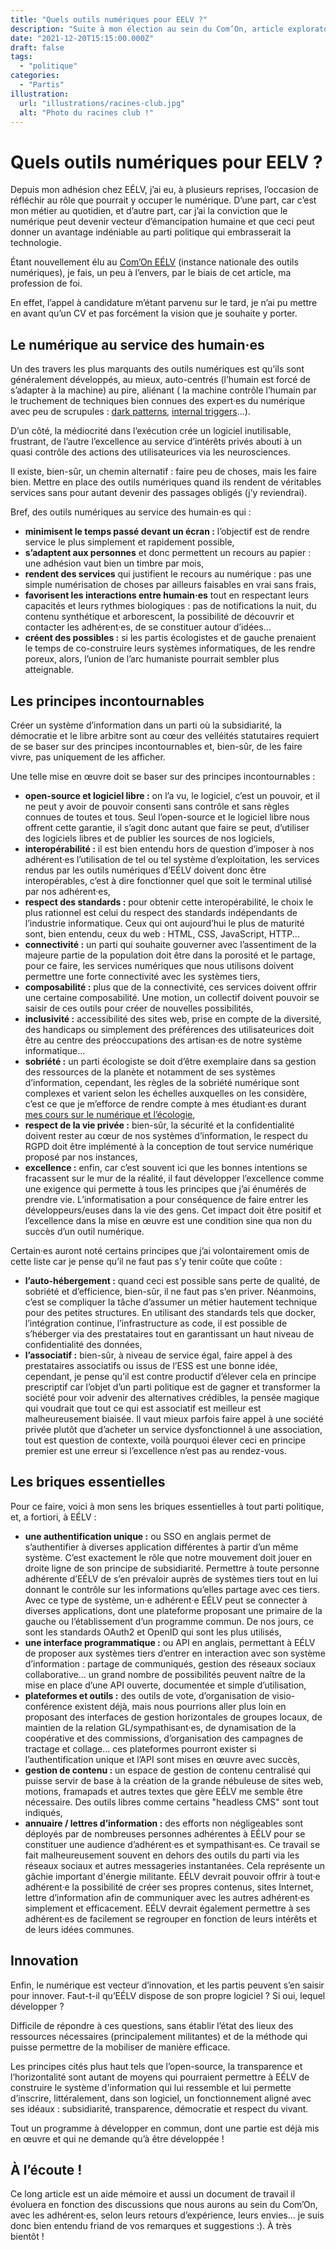 ```yaml
---
title: "Quels outils numériques pour EELV ?"
description: "Suite à mon élection au sein du Com’On, article exploratoire sur la vision des outils numériques que je défends."
date: "2021-12-20T15:15:00.000Z"
draft: false
tags:
  - "politique"
categories:
  - "Partis"
illustration:
  url: "illustrations/racines-club.jpg"
  alt: "Photo du racines club !"
---
```


# Quels outils numériques pour EELV ?

Depuis mon adhésion chez EÉLV, j’ai eu, à plusieurs reprises, l’occasion de réfléchir au rôle que pourrait y occuper le numérique. D’une part, car c’est mon métier au quotidien, et d’autre part, car j’ai la conviction que le numérique peut devenir vecteur d’émancipation humaine et que ceci peut donner un avantage indéniable au parti politique qui embrasserait la technologie.

Étant nouvellement élu au [Com’On EÉLV](https://comon.eelv.fr/) (instance nationale des outils numériques), je fais, un peu à l’envers, par le biais de cet article, ma profession de foi.

En effet, l’appel à candidature m’étant parvenu sur le tard, je n’ai pu mettre en avant qu’un CV et pas forcément la vision que je souhaite y porter.

## Le numérique au service des humain·es

Un des travers les plus marquants des outils numériques est qu’ils sont généralement développés, au mieux, auto-centrés (l’humain est forcé de s’adapter à la machine) au pire, aliénant ( la machine contrôle l’humain par le truchement de techniques bien connues des expert·es du numérique avec peu de scrupules : [dark patterns](https://fr.wikipedia.org/wiki/Dark_pattern), [internal triggers](https://www.usertesting.com/blog/6-psychological-triggers-that-make-ux-design-persuasive)...).

D’un côté, la médiocrité dans l’exécution crée un logiciel inutilisable, frustrant, de l’autre l’excellence au service d’intérêts privés abouti à un quasi contrôle des actions des utilisateurices via les neurosciences.

Il existe, bien-sûr, un chemin alternatif : faire peu de choses, mais les faire bien. Mettre en place des outils numériques quand ils rendent de véritables services sans pour autant devenir des passages obligés (j’y reviendrai).

Bref, des outils numériques au service des humain·es qui :

- **minimisent le temps passé devant un écran :** l’objectif est de rendre service le plus simplement et rapidement possible,
- **s’adaptent aux personnes** et donc permettent un recours au papier : une adhésion vaut bien un timbre par mois,
- **rendent des services** qui justifient le recours au numérique : pas une simple numérisation de choses par ailleurs faisables en vrai sans frais,
- **favorisent les interactions entre humain·es** tout en respectant leurs capacités et leurs rythmes biologiques : pas de notifications la nuit, du contenu synthétique et arborescent, la possibilité de découvrir et contacter les adhérent·es, de se constituer autour d’idées...
- **créent des possibles :** si les partis écologistes et de gauche prenaient le temps de co-construire leurs systèmes informatiques, de les rendre poreux, alors, l’union de l’arc humaniste pourrait sembler plus atteignable.

## Les principes incontournables

Créer un système d’information dans un parti où la subsidiarité, la démocratie et le libre arbitre sont au cœur des velléités statutaires requiert de se baser sur des principes incontournables et, bien-sûr, de les faire vivre, pas uniquement de les afficher.

Une telle mise en œuvre doit se baser sur des principes incontournables :

- **open-source et logiciel libre :** on l’a vu, le logiciel, c’est un pouvoir, et il ne peut y avoir de pouvoir consenti sans contrôle et sans règles connues de toutes et tous. Seul l’open-source et le logiciel libre nous offrent cette garantie, il s’agit donc autant que faire se peut, d’utiliser des logiciels libres et de publier les sources de nos logiciels,
- **interopérabilité :** il est bien entendu hors de question d’imposer à nos adhérent·es l’utilisation de tel ou tel système d’exploitation, les services rendus par les outils numériques d’EÉLV doivent donc être interopérables, c’est à dire fonctionner quel que soit le terminal utilisé par nos adhérent·es,
- **respect des standards :** pour obtenir cette interopérabilité, le choix le plus rationnel est celui du respect des standards indépendants de l’industrie informatique. Ceux qui ont aujourd’hui le plus de maturité sont, bien entendu, ceux du web : HTML, CSS, JavaScript, HTTP...
- **connectivité :** un parti qui souhaite gouverner avec l’assentiment de la majeure partie de la population doit être dans la porosité et le partage, pour ce faire, les services numériques que nous utilisons doivent permettre une forte connectivité avec les systèmes tiers,
- **composabilité :** plus que de la connectivité, ces services doivent offrir une certaine composabilité. Une motion, un collectif doivent pouvoir se saisir de ces outils pour créer de nouvelles possibilités,
- **inclusivité :** accessibilité des sites web, prise en compte de la diversité, des handicaps ou simplement des préférences des utilisateurices doit être au centre des préoccupations des artisan·es de notre système informatique...
- **sobriété :** un parti écologiste se doit d’être exemplaire dans sa gestion des ressources de la planète et notamment de ses systèmes d’information, cependant, les règles de la sobriété numérique sont complexes et varient selon les échelles auxquelles on les considère, c’est ce que je m’efforce de rendre compte à mes étudiant·es durant [mes cours sur le numérique et l’écologie](https://slides.com/nfroidure/l-ecologie-et-l-it),
- **respect de la vie privée :** bien-sûr, la sécurité et la confidentialité doivent rester au cœur de nos systèmes d’information, le respect du RGPD doit être implémenté à la conception de tout service numérique proposé par nos instances,
- **excellence :** enfin, car c’est souvent ici que les bonnes intentions se fracassent sur le mur de la réalité, il faut développer l’excellence comme une exigence qui permette à tous les principes que j’ai énumérés de prendre vie. L’informatisation a pour conséquence de faire entrer les développeurs/euses dans la vie des gens. Cet impact doit être positif et l’excellence dans la mise en œuvre est une condition sine qua non du succès d’un outil numérique.

Certain·es auront noté certains principes que j’ai volontairement omis de cette liste car je pense qu’il ne faut pas s’y tenir coûte que coûte :

- **l’auto-hébergement :** quand ceci est possible sans perte de qualité, de sobriété et d’efficience, bien-sûr, il ne faut pas s’en priver. Néanmoins, c’est se compliquer la tâche d’assumer un métier hautement technique pour des petites structures. En utilisant des standards tels que docker, l’intégration continue, l’infrastructure as code, il est possible de s’héberger via des prestataires tout en garantissant un haut niveau de confidentialité des données,
- **l’associatif :** bien-sûr, à niveau de service égal, faire appel à des prestataires associatifs ou issus de l’ESS est une bonne idée, cependant, je pense qu’il est contre productif d’élever cela en principe prescriptif car l’objet d’un parti politique est de gagner et transformer la société pour voir advenir des alternatives crédibles, la pensée magique qui voudrait que tout ce qui est associatif est meilleur est malheureusement biaisée. Il vaut mieux parfois faire appel à une société privée plutôt que d’acheter un service dysfonctionnel à une association, tout est question de contexte, voilà pourquoi élever ceci en principe premier est une erreur si l’excellence n’est pas au rendez-vous.

## Les briques essentielles

Pour ce faire, voici à mon sens les briques essentielles à tout parti politique, et, a fortiori, à EÉLV :

- **une authentification unique :** ou SSO en anglais permet de s’authentifier à diverses application différentes à partir d’un même système. C’est exactement le rôle que notre mouvement doit jouer en droite ligne de son principe de subsidiarité. Permettre à toute personne adhérente d’EÉLV de s’en prévaloir auprès de systèmes tiers tout en lui donnant le contrôle sur les informations qu’elles partage avec ces tiers. Avec ce type de système, un·e adhérent·e EÉLV peut se connecter à diverses applications, dont une plateforme proposant une primaire de la gauche ou l’établissement d’un programme commun. De nos jours, ce sont les standards OAuth2 et OpenID qui sont les plus utilisés,
- **une interface programmatique :** ou API en anglais, permettant à EÉLV de proposer aux systèmes tiers d’entrer en interaction avec son système d’information : partage de communiqués, gestion des réseaux sociaux collaborative... un grand nombre de possibilités peuvent naître de la mise en place d’une API ouverte, documentée et simple d’utilisation,
- **plateformes et outils :** des outils de vote, d’organisation de visio-conférence existent déjà, mais nous pourrions aller plus loin en proposant des interfaces de gestion horizontales de groupes locaux, de maintien de la relation GL/sympathisant·es, de dynamisation de la coopérative et des commissions, d’organisation des campagnes de tractage et collage... ces plateformes pourront exister si l’authentification unique et l’API sont mises en œuvre avec succès,
- **gestion de contenu :** un espace de gestion de contenu centralisé qui puisse servir de base à la création de la grande nébuleuse de sites web, motions, framapads et autres textes que gère EÉLV me semble être nécessaire. Des outils libres comme certains "headless CMS" sont tout indiqués,
- **annuaire / lettres d’information :** des efforts non négligeables sont déployés par de nombreuses personnes adhérentes à EÉLV pour se constituer une audience d’adhérent·es et sympathisant·es. Ce travail se fait malheureusement souvent en dehors des outils du parti via les réseaux sociaux et autres messageries instantanées. Cela représente un gâchie important d'énergie militante. EÉLV devrait pouvoir offrir à tout·e adhérent·e la possibilité de créer ses propres contenus, sites Internet, lettre d’information afin de communiquer avec les autres adhérent·es simplement et efficacement. EÉLV devrait également permettre à ses adhérent·es de facilement se regrouper en fonction de leurs intérêts et de leurs idées communes.

## Innovation

Enfin, le numérique est vecteur d’innovation, et les partis peuvent s’en saisir pour innover. Faut-t-il qu’EÉLV dispose de son propre logiciel ? Si oui, lequel développer ?

Difficile de répondre à ces questions, sans établir l’état des lieux des ressources nécessaires (principalement militantes) et de la méthode qui puisse permettre de la mobiliser de manière efficace.

Les principes cités plus haut tels que l’open-source, la transparence et l’horizontalité sont autant de moyens qui pourraient permettre à EÉLV de construire le système d'information qui lui ressemble et lui permette d’inscrire, littéralement, dans son logiciel, un fonctionnement aligné avec ses idéaux : subsidiarité, transparence, démocratie et respect du vivant.

Tout un programme à développer en commun, dont une partie est déjà mis en œuvre et qui ne demande qu’à être développée !

## À l’écoute !

Ce long article est un aide mémoire et aussi un document de travail il évoluera en fonction des discussions que nous aurons au sein du Com’On, avec les adhérent·es, selon leurs retours d’expérience, leurs envies... je suis donc bien entendu friand de vos remarques et suggestions :). À très bientôt !
